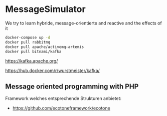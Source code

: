 # MessageSimulator
We try to learn hybride, message-orientierte and reactive and the effects of it 


```bash
docker-compose up -d
docker pull rabbitmq
docker pull apache/activemq-artemis
docker pull bitnami/kafka
```


https://kafka.apache.org/

https://hub.docker.com/r/wurstmeister/kafka/


## Message oriented programming with PHP

Framework welches entsprechende Strukturen anbietet:
- https://github.com/ecotoneframework/ecotone
